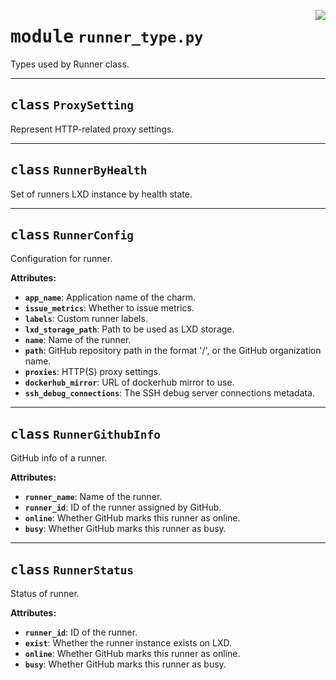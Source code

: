 <!-- markdownlint-disable -->

<a href="../src/runner_type.py#L0"><img align="right" style="float:right;" src="https://img.shields.io/badge/-source-cccccc?style=flat-square"></a>

# <kbd>module</kbd> `runner_type.py`
Types used by Runner class. 



---

## <kbd>class</kbd> `ProxySetting`
Represent HTTP-related proxy settings. 





---

## <kbd>class</kbd> `RunnerByHealth`
Set of runners LXD instance by health state. 





---

## <kbd>class</kbd> `RunnerConfig`
Configuration for runner. 



**Attributes:**
 
 - <b>`app_name`</b>:  Application name of the charm. 
 - <b>`issue_metrics`</b>:  Whether to issue metrics. 
 - <b>`labels`</b>:  Custom runner labels. 
 - <b>`lxd_storage_path`</b>:  Path to be used as LXD storage. 
 - <b>`name`</b>:  Name of the runner. 
 - <b>`path`</b>:  GitHub repository path in the format '<owner>/<repo>', or the GitHub organization  name. 
 - <b>`proxies`</b>:  HTTP(S) proxy settings. 
 - <b>`dockerhub_mirror`</b>:  URL of dockerhub mirror to use. 
 - <b>`ssh_debug_connections`</b>:  The SSH debug server connections metadata. 





---

## <kbd>class</kbd> `RunnerGithubInfo`
GitHub info of a runner. 



**Attributes:**
 
 - <b>`runner_name`</b>:  Name of the runner. 
 - <b>`runner_id`</b>:  ID of the runner assigned by GitHub. 
 - <b>`online`</b>:  Whether GitHub marks this runner as online. 
 - <b>`busy`</b>:  Whether GitHub marks this runner as busy. 





---

## <kbd>class</kbd> `RunnerStatus`
Status of runner. 



**Attributes:**
 
 - <b>`runner_id`</b>:  ID of the runner. 
 - <b>`exist`</b>:  Whether the runner instance exists on LXD. 
 - <b>`online`</b>:  Whether GitHub marks this runner as online. 
 - <b>`busy`</b>:  Whether GitHub marks this runner as busy. 





